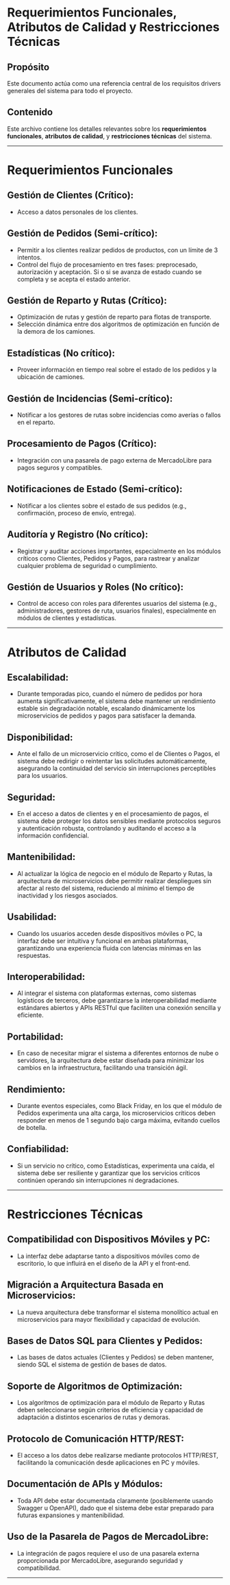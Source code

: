 # Requerimientos Funcionales, Atributos de Calidad y Restricciones Técnicas

## Propósito
Este documento actúa como una referencia central de los requisitos drivers generales del sistema para todo el proyecto.

## Contenido
Este archivo contiene los detalles relevantes sobre los **requerimientos funcionales**, **atributos de calidad**, y **restricciones técnicas** del sistema.

---

# Requerimientos Funcionales

## Gestión de Clientes (Crítico):
- Acceso a datos personales de los clientes.

## Gestión de Pedidos (Semi-crítico):
- Permitir a los clientes realizar pedidos de productos, con un límite de 3 intentos.
- Control del flujo de procesamiento en tres fases: preprocesado, autorización y aceptación. Si o si se avanza de estado cuando se completa y se acepta el estado anterior.

## Gestión de Reparto y Rutas (Crítico):
- Optimización de rutas y gestión de reparto para flotas de transporte.
- Selección dinámica entre dos algoritmos de optimización en función de la demora de los camiones.

## Estadísticas (No crítico):
- Proveer información en tiempo real sobre el estado de los pedidos y la ubicación de camiones.

## Gestión de Incidencias (Semi-crítico):
- Notificar a los gestores de rutas sobre incidencias como averías o fallos en el reparto.

## Procesamiento de Pagos (Crítico):
- Integración con una pasarela de pago externa de MercadoLibre para pagos seguros y compatibles.

## Notificaciones de Estado (Semi-crítico):
- Notificar a los clientes sobre el estado de sus pedidos (e.g., confirmación, proceso de envío, entrega).

## Auditoría y Registro (No crítico):
- Registrar y auditar acciones importantes, especialmente en los módulos críticos como Clientes, Pedidos y Pagos, para rastrear y analizar cualquier problema de seguridad o cumplimiento.

## Gestión de Usuarios y Roles (No crítico):
- Control de acceso con roles para diferentes usuarios del sistema (e.g., administradores, gestores de ruta, usuarios finales), especialmente en módulos de clientes y estadísticas.

---

# Atributos de Calidad

## Escalabilidad:
- Durante temporadas pico, cuando el número de pedidos por hora aumenta significativamente, el sistema debe mantener un rendimiento estable sin degradación notable, escalando dinámicamente los microservicios de pedidos y pagos para satisfacer la demanda.

## Disponibilidad:
- Ante el fallo de un microservicio crítico, como el de Clientes o Pagos, el sistema debe redirigir o reintentar las solicitudes automáticamente, asegurando la continuidad del servicio sin interrupciones perceptibles para los usuarios.

## Seguridad:
- En el acceso a datos de clientes y en el procesamiento de pagos, el sistema debe proteger los datos sensibles mediante protocolos seguros y autenticación robusta, controlando y auditando el acceso a la información confidencial.

## Mantenibilidad:
- Al actualizar la lógica de negocio en el módulo de Reparto y Rutas, la arquitectura de microservicios debe permitir realizar despliegues sin afectar al resto del sistema, reduciendo al mínimo el tiempo de inactividad y los riesgos asociados.

## Usabilidad:
- Cuando los usuarios acceden desde dispositivos móviles o PC, la interfaz debe ser intuitiva y funcional en ambas plataformas, garantizando una experiencia fluida con latencias mínimas en las respuestas.

## Interoperabilidad:
- Al integrar el sistema con plataformas externas, como sistemas logísticos de terceros, debe garantizarse la interoperabilidad mediante estándares abiertos y APIs RESTful que faciliten una conexión sencilla y eficiente.

## Portabilidad:
- En caso de necesitar migrar el sistema a diferentes entornos de nube o servidores, la arquitectura debe estar diseñada para minimizar los cambios en la infraestructura, facilitando una transición ágil.

## Rendimiento:
- Durante eventos especiales, como Black Friday, en los que el módulo de Pedidos experimenta una alta carga, los microservicios críticos deben responder en menos de 1 segundo bajo carga máxima, evitando cuellos de botella.

## Confiabilidad:
- Si un servicio no crítico, como Estadísticas, experimenta una caída, el sistema debe ser resiliente y garantizar que los servicios críticos continúen operando sin interrupciones ni degradaciones.

---

# Restricciones Técnicas

## Compatibilidad con Dispositivos Móviles y PC:
- La interfaz debe adaptarse tanto a dispositivos móviles como de escritorio, lo que influirá en el diseño de la API y el front-end.

## Migración a Arquitectura Basada en Microservicios:
- La nueva arquitectura debe transformar el sistema monolítico actual en microservicios para mayor flexibilidad y capacidad de evolución.

## Bases de Datos SQL para Clientes y Pedidos:
- Las bases de datos actuales (Clientes y Pedidos) se deben mantener, siendo SQL el sistema de gestión de bases de datos.

## Soporte de Algoritmos de Optimización:
- Los algoritmos de optimización para el módulo de Reparto y Rutas deben seleccionarse según criterios de eficiencia y capacidad de adaptación a distintos escenarios de rutas y demoras.

## Protocolo de Comunicación HTTP/REST:
- El acceso a los datos debe realizarse mediante protocolos HTTP/REST, facilitando la comunicación desde aplicaciones en PC y móviles.

## Documentación de APIs y Módulos:
- Toda API debe estar documentada claramente (posiblemente usando Swagger u OpenAPI), dado que el sistema debe estar preparado para futuras expansiones y mantenibilidad.

## Uso de la Pasarela de Pagos de MercadoLibre:
- La integración de pagos requiere el uso de una pasarela externa proporcionada por MercadoLibre, asegurando seguridad y compatibilidad.

---
